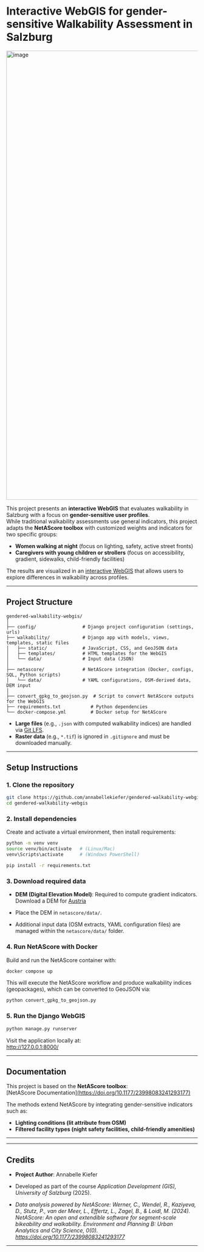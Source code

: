 # Interactive WebGIS for gender-sensitive Walkability Assessment in Salzburg

<img width="2552" height="1180" alt="image" src="https://github.com/user-attachments/assets/f5314781-2b4b-4320-b6a3-34ba2d285acd" />

This project presents an **interactive WebGIS** that evaluates walkability in Salzburg with a focus on **gender-sensitive user profiles**.  
While traditional walkability assessments use general indicators, this project adapts the **NetAScore toolbox** with customized weights and indicators for two specific groups:

- **Women walking at night** (focus on lighting, safety, active street fronts)  
- **Caregivers with young children or strollers** (focus on accessibility, gradient, sidewalks, child-friendly facilities)

The results are visualized in an [interactive WebGIS](https://annabellekiefer.github.io/gendered-walkability-webgis/) that allows users to explore differences in walkability across profiles.

---

## Project Structure

```
gendered-walkability-webgis/
│
├── config/                 # Django project configuration (settings, urls)
├── walkability/            # Django app with models, views, templates, static files
│   ├── static/             # JavaScript, CSS, and GeoJSON data
│   ├── templates/          # HTML templates for the WebGIS
│   └── data/               # Input data (JSON)
│
├── netascore/              # NetAScore integration (Docker, configs, SQL, Python scripts)
│   └── data/               # YAML configurations, OSM-derived data, DEM input
│
├── convert_gpkg_to_geojson.py  # Script to convert NetAScore outputs for the WebGIS
├── requirements.txt           # Python dependencies
└── docker-compose.yml         # Docker setup for NetAScore
```

- **Large files** (e.g., `.json` with computed walkability indices) are handled via [Git LFS](https://git-lfs.com/).  
- **Raster data** (e.g., `*.tif`) is ignored in `.gitignore` and must be downloaded manually. 
---

## Setup Instructions

### 1. Clone the repository
```bash
git clone https://github.com/annabellekiefer/gendered-walkability-webgis.git
cd gendered-walkability-webgis
```

### 2. Install dependencies
Create and activate a virtual environment, then install requirements:
```bash
python -m venv venv
source venv/bin/activate   # (Linux/Mac)
venv\Scripts\activate      # (Windows PowerShell)

pip install -r requirements.txt
```

### 3. Download required data
- **DEM (Digital Elevation Model)**: Required to compute gradient indicators. Download a DEM for [Austria](https://www.data.gv.at/katalog/dataset/b5de6975-417b-4320-afdb-eb2a9e2a1dbf) 

- Place the DEM in `netascore/data/`.  
- Additional input data (OSM extracts, YAML configuration files) are managed within the `netascore/data/` folder.

### 4. Run NetAScore with Docker
Build and run the NetAScore container with:
```bash
docker compose up
```

This will execute the NetAScore workflow and produce walkability indices (geopackages), which can be converted to GeoJSON via:
```bash
python convert_gpkg_to_geojson.py
```

### 5. Run the Django WebGIS
```bash
python manage.py runserver
```

Visit the application locally at:  
http://127.0.0.1:8000/

---

## Documentation

This project is based on the **NetAScore toolbox**:  
[NetAScore Documentation][(https://doi.org/10.1177/23998083241293177)](https://github.com/plus-mobilitylab/netascore-documentation)

The methods extend NetAScore by integrating gender-sensitive indicators such as:
- **Lighting conditions (lit attribute from OSM)**
- **Filtered facility types (night safety facilities, child-friendly amenities)**

---

---

## Credits

- **Project Author**: Annabelle Kiefer 
- Developed as part of the course *Application Development (GIS), University of Salzburg* (2025).

- *Data analysis powered by NetAScore:* 
*Werner, C., Wendel, R., Kaziyeva, D., Stutz, P., van der Meer, L., Effertz, L., Zagel, B., & Loidl, M. (2024). NetAScore: An open and extendible software for segment-scale bikeability and walkability. Environment and Planning B: Urban Analytics and City Science, 0(0). https://doi.org/10.1177/23998083241293177*

---

